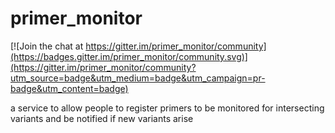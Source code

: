 # primer_monitor

[![Join the chat at https://gitter.im/primer_monitor/community](https://badges.gitter.im/primer_monitor/community.svg)](https://gitter.im/primer_monitor/community?utm_source=badge&utm_medium=badge&utm_campaign=pr-badge&utm_content=badge)

a service to allow people to register primers to be monitored for intersecting variants and be notified if new variants arise 

